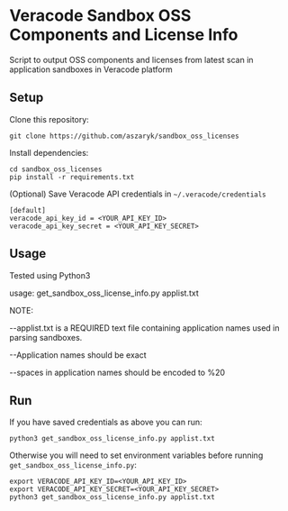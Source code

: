 # Veracode Sandbox OSS Components and License Info

Script to output OSS components and licenses from latest scan in application sandboxes in Veracode platform

## Setup

Clone this repository:

    git clone https://github.com/aszaryk/sandbox_oss_licenses

Install dependencies:

    cd sandbox_oss_licenses
    pip install -r requirements.txt

(Optional) Save Veracode API credentials in `~/.veracode/credentials`

    [default]
    veracode_api_key_id = <YOUR_API_KEY_ID>
    veracode_api_key_secret = <YOUR_API_KEY_SECRET>

## Usage

Tested using Python3 

usage: get_sandbox_oss_license_info.py applist.txt

NOTE:

--applist.txt is a REQUIRED text file containing application names used in parsing sandboxes.

--Application names should be exact

--spaces in application names should be encoded to %20

## Run

If you have saved credentials as above you can run:

    python3 get_sandbox_oss_license_info.py applist.txt
    
Otherwise you will need to set environment variables before running `get_sandbox_oss_license_info.py`:

    export VERACODE_API_KEY_ID=<YOUR_API_KEY_ID>
    export VERACODE_API_KEY_SECRET=<YOUR_API_KEY_SECRET>
    python3 get_sandbox_oss_license_info.py applist.txt
